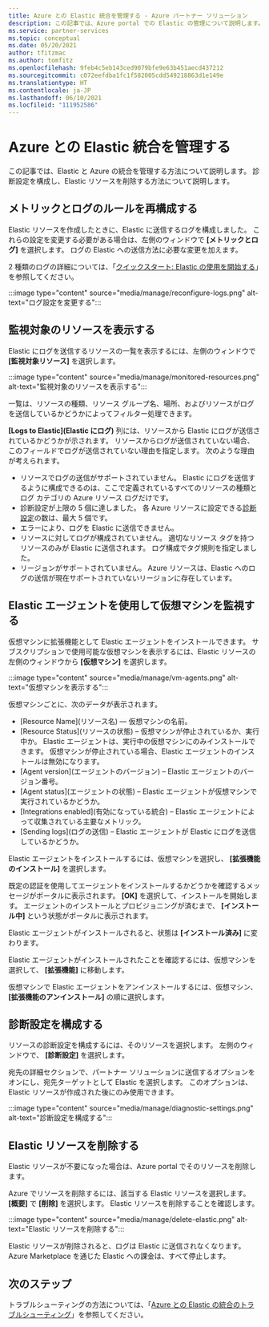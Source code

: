 ```yaml
---
title: Azure との Elastic 統合を管理する - Azure パートナー ソリューション
description: この記事では、Azure portal での Elastic の管理について説明します。 診断設定を構成し、リソースを削除する方法。
ms.service: partner-services
ms.topic: conceptual
ms.date: 05/20/2021
author: tfitzmac
ms.author: tomfitz
ms.openlocfilehash: 9feb4c5eb143ced9079bfe9e63b451aecd437212
ms.sourcegitcommit: c072eefdba1fc1f582005cdd549218863d1e149e
ms.translationtype: HT
ms.contentlocale: ja-JP
ms.lasthandoff: 06/10/2021
ms.locfileid: "111952586"
---
```

# <a name="manage-the-elastic-integration-with-azure"></a>Azure との Elastic 統合を管理する

この記事では、Elastic と Azure の統合を管理する方法について説明します。 診断設定を構成し、Elastic リソースを削除する方法について説明します。

## <a name="reconfigure-rules-for-metrics-and-logs"></a>メトリックとログのルールを再構成する

Elastic リソースを作成したときに、Elastic に送信するログを構成しました。 これらの設定を変更する必要がある場合は、左側のウィンドウで **[メトリックとログ]** を選択します。 ログの Elastic への送信方法に必要な変更を加えます。

2 種類のログの詳細については、「[クイックスタート: Elastic の使用を開始する](create.md)」を参照してください。

:::image type="content" source="media/manage/reconfigure-logs.png" alt-text="ログ設定を変更する":::

## <a name="view-monitored-resources"></a>監視対象のリソースを表示する

Elastic にログを送信するリソースの一覧を表示するには、左側のウィンドウで **[監視対象リソース]** を選択します。

:::image type="content" source="media/manage/monitored-resources.png" alt-text="監視対象のリソースを表示する":::

一覧は、リソースの種類、リソース グループ名、場所、およびリソースがログを送信しているかどうかによってフィルター処理できます。

**[Logs to Elastic]\(Elastic にログ\)** 列には、リソースから Elastic にログが送信されているかどうかが示されます。 リソースからログが送信されていない場合、このフィールドでログが送信されていない理由を指定します。 次のような理由が考えられます。

* リソースでログの送信がサポートされていません。 Elastic にログを送信するように構成できるのは、ここで定義されているすべてのリソースの種類とログ カテゴリの Azure リソース ログだけです。
* 診断設定が上限の 5 個に達しました。 各 Azure リソースに設定できる[診断設定](../../azure-monitor/essentials/diagnostic-settings.md)の数は、最大 5 個です。
* エラーにより、ログを Elastic に送信できません。
* リソースに対してログが構成されていません。 適切なリソース タグを持つリソースのみが Elastic に送信されます。 ログ構成でタグ規則を指定しました。 
* リージョンがサポートされていません。 Azure リソースは、Elastic へのログの送信が現在サポートされていないリージョンに存在しています。 

## <a name="monitor-virtual-machines-using-elastic-agent"></a>Elastic エージェントを使用して仮想マシンを監視する

仮想マシンに拡張機能として Elastic エージェントをインストールできます。 サブスクリプションで使用可能な仮想マシンを表示するには、Elastic リソースの左側のウィンドウから **[仮想マシン]** を選択します。

:::image type="content" source="media/manage/vm-agents.png" alt-text="仮想マシンを表示する":::

仮想マシンごとに、次のデータが表示されます。

* [Resource Name]\(リソース名\) — 仮想マシンの名前。
* [Resource Status]\(リソースの状態\) – 仮想マシンが停止されているか、実行中か。 Elastic エージェントは、実行中の仮想マシンにのみインストールできます。 仮想マシンが停止されている場合、Elastic エージェントのインストールは無効になります。
* [Agent version]\(エージェントのバージョン\) – Elastic エージェントのバージョン番号。
* [Agent status]\(エージェントの状態\) – Elastic エージェントが仮想マシンで実行されているかどうか。
* [Integrations enabled]\(有効になっている統合\) – Elastic エージェントによって収集されている主要なメトリック。
* [Sending logs]\(ログの送信\) – Elastic エージェントが Elastic にログを送信しているかどうか。

Elastic エージェントをインストールするには、仮想マシンを選択し、 **[拡張機能のインストール]** を選択します。

既定の認証を使用してエージェントをインストールするかどうかを確認するメッセージがポータルに表示されます。 **[OK]** を選択して、インストールを開始します。 エージェントのインストールとプロビジョニングが済むまで、 **[インストール中]** という状態がポータルに表示されます。

Elastic エージェントがインストールされると、状態は **[インストール済み]** に変わります。

Elastic エージェントがインストールされたことを確認するには、仮想マシンを選択して、 **[拡張機能]** に移動します。

仮想マシンで Elastic エージェントをアンインストールするには、仮想マシン、 **[拡張機能のアンインストール]** の順に選択します。

## <a name="configure-diagnostic-settings"></a>診断設定を構成する

リソースの診断設定を構成するには、そのリソースを選択します。 左側のウィンドウで、 **[診断設定]** を選択します。 

宛先の詳細セクションで、パートナー ソリューションに送信するオプションをオンにし、宛先ターゲットとして Elastic を選択します。 このオプションは、Elastic リソースが作成された後にのみ使用できます。

:::image type="content" source="media/manage/diagnostic-settings.png" alt-text="診断設定を構成する":::

## <a name="delete-elastic-resource"></a>Elastic リソースを削除する

Elastic リソースが不要になった場合は、Azure portal でそのリソースを削除します。

Azure でリソースを削除するには、該当する Elastic リソースを選択します。 **[概要]** で **[削除]** を選択します。 Elastic リソースを削除することを確認します。

:::image type="content" source="media/manage/delete-elastic.png" alt-text="Elastic リソースを削除する":::

Elastic リソースが削除されると、ログは Elastic に送信されなくなります。 Azure Marketplace を通じた Elastic への課金は、すべて停止します。

## <a name="next-steps"></a>次のステップ

トラブルシューティングの方法については、「[Azure との Elastic の統合のトラブルシューティング](troubleshoot.md)」を参照してください。